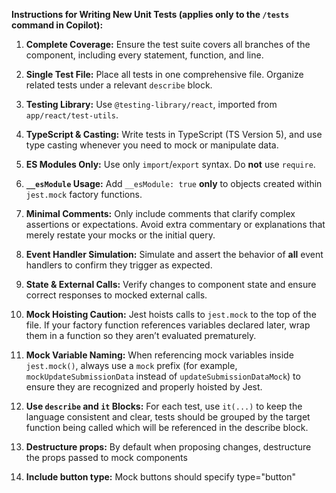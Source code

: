 **Instructions for Writing New Unit Tests (applies only to the `/tests` command in Copilot):**

1. **Complete Coverage:** Ensure the test suite covers all branches of the component, including every statement, function, and line.

2. **Single Test File:** Place all tests in one comprehensive file. Organize related tests under a relevant `describe` block.

3. **Testing Library:** Use `@testing-library/react`, imported from `app/react/test-utils`.

4. **TypeScript & Casting:** Write tests in TypeScript (TS Version 5), and use type casting whenever you need to mock or manipulate data.

5. **ES Modules Only:** Use only `import`/`export` syntax. Do **not** use `require`.

6. **`__esModule` Usage:** Add `__esModule: true` **only** to objects created within `jest.mock` factory functions.

7. **Minimal Comments:** Only include comments that clarify complex assertions or expectations. Avoid extra commentary or explanations that merely restate your mocks or the initial query.

8. **Event Handler Simulation:** Simulate and assert the behavior of **all** event handlers to confirm they trigger as expected.

9. **State & External Calls:** Verify changes to component state and ensure correct responses to mocked external calls.

10. **Mock Hoisting Caution:** Jest hoists calls to `jest.mock` to the top of the file. If your factory function references variables declared later, wrap them in a function so they aren’t evaluated prematurely.

11. **Mock Variable Naming:** When referencing mock variables inside `jest.mock()`, always use a `mock` prefix (for example, `mockUpdateSubmissionData` instead of `updateSubmissionDataMock`) to ensure they are recognized and properly hoisted by Jest.

12. **Use `describe` and `it` Blocks:** For each test, use `it(...)` to keep the language consistent and clear, tests should be grouped by the target function being called which will be referenced in the describe block.

13. **Destructure props:** By default when proposing changes, destructure the props passed to mock components

14. **Include button type:** Mock buttons should specify type="button"
